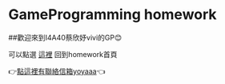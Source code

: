 # GameProgramming homework
##歡迎來到I4A40蔡欣妤vivi的GP:blush:

可以點選 [這裡](http://vivitsai0829.github.io/GameProgrammingHW/index.html) 回到homework首頁


:point_right:<a href="mailto:u10706140@ms.ttu.edu.tw">點這裡有聯絡信箱yoyaaa</a>:point_left:
